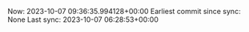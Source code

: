 Now: 2023-10-07 09:36:35.994128+00:00 Earliest commit since sync: None Last sync: 2023-10-07 06:28:53+00:00
